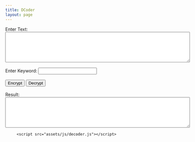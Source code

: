 ```yaml
---
title: DCoder
layout: page
---
```


<html lang="en">
<head>
    <meta charset="UTF-8">
    <meta name="viewport" content="width=device-width, initial-scale=1.0">
    <title>Beaufort Autokey Cipher</title>
</head>
<body>
    <label for="message">Enter Text:</label><br>
    <textarea id="message" rows="6" cols="70"></textarea><br><br>
    <label for="keyword">Enter Keyword:</label>
    <input id="keyword" type="text" id="keyword"><br><br>
    <button onclick="process('encrypt')">Encrypt</button>
    <button onclick="process('decrypt')">Decrypt</button><br><br>
    <label for="output">Result:</label><br>
    <textarea id="output" rows="6" cols="70"></textarea>

         <script src="assets/js/decoder.js"></script>

</body>
</html>
